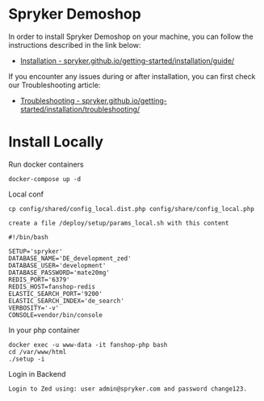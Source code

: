 # Spryker Demoshop

In order to install Spryker Demoshop on your machine, you can follow the instructions described in the link below:

* [Installation - spryker.github.io/getting-started/installation/guide/](https://spryker.github.io/getting-started/installation/guide/)

If you encounter any issues during or after installation, you can first check our Troubleshooting article:

* [Troubleshooting - spryker.github.io/getting-started/installation/troubleshooting/](https://spryker.github.io/getting-started/installation/troubleshooting/)

# Install Locally

Run docker containers

```
docker-compose up -d
```

Local conf

```
cp config/shared/config_local.dist.php config/share/config_local.php
```

```
create a file /deploy/setup/params_local.sh with this content

#!/bin/bash

SETUP='spryker'
DATABASE_NAME='DE_development_zed'
DATABASE_USER='development'
DATABASE_PASSWORD='mate20mg'
REDIS_PORT='6379'
REDIS_HOST=fanshop-redis
ELASTIC_SEARCH_PORT='9200'
ELASTIC_SEARCH_INDEX='de_search'
VERBOSITY='-v'
CONSOLE=vendor/bin/console

```

In your php container
```
docker exec -u www-data -it fanshop-php bash
cd /var/www/html
./setup -i
```

Login in Backend
```
Login to Zed using: user admin@spryker.com and password change123.
```
